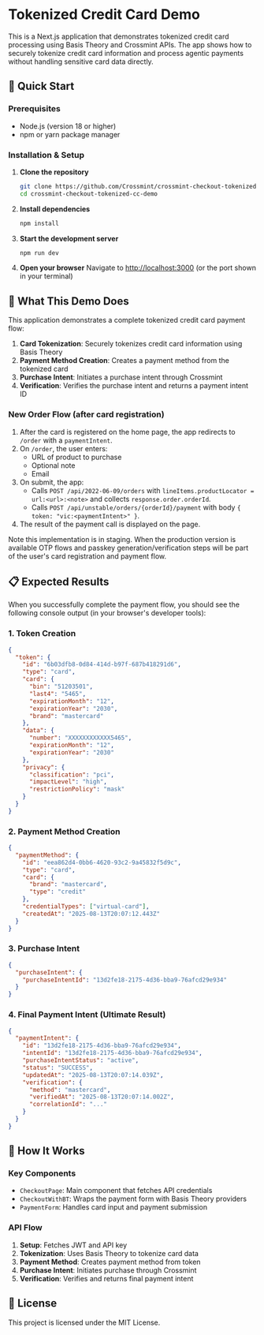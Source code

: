 # Tokenized Credit Card Demo

This is a Next.js application that demonstrates tokenized credit card processing using Basis Theory and Crossmint APIs. The app shows how to securely tokenize credit card information and process agentic payments without handling sensitive card data directly.

## 🚀 Quick Start

### Prerequisites
- Node.js (version 18 or higher)
- npm or yarn package manager

### Installation & Setup

1. **Clone the repository**
   ```bash
   git clone https://github.com/Crossmint/crossmint-checkout-tokenized-cc-demo
   cd crossmint-checkout-tokenized-cc-demo
   ```

2. **Install dependencies**
   ```bash
   npm install
   ```

3. **Start the development server**
   ```bash
   npm run dev
   ```

4. **Open your browser**
   Navigate to [http://localhost:3000](http://localhost:3000) (or the port shown in your terminal)

## 🎯 What This Demo Does

This application demonstrates a complete tokenized credit card payment flow:

1. **Card Tokenization**: Securely tokenizes credit card information using Basis Theory
2. **Payment Method Creation**: Creates a payment method from the tokenized card
3. **Purchase Intent**: Initiates a purchase intent through Crossmint
4. **Verification**: Verifies the purchase intent and returns a payment intent ID
### New Order Flow (after card registration)

1. After the card is registered on the home page, the app redirects to `/order` with a `paymentIntent`.
2. On `/order`, the user enters:
   - URL of product to purchase
   - Optional note
   - Email
3. On submit, the app:
   - Calls `POST /api/2022-06-09/orders` with `lineItems.productLocator = url:<url>:<note>` and collects `response.order.orderId`.
   - Calls `POST /api/unstable/orders/{orderId}/payment` with body `{ token: "vic:<paymentIntent>" }`.
4. The result of the payment call is displayed on the page.


Note this implementation is in staging. When the production version is available OTP flows and passkey generation/verification steps will be part of the user's card registration and payment flow.

## 📋 Expected Results

When you successfully complete the payment flow, you should see the following console output (in your browser's developer tools):

### 1. Token Creation
```json
{
  "token": {
    "id": "6b03dfb8-0d84-414d-b97f-687b418291d6",
    "type": "card",
    "card": {
      "bin": "51203501",
      "last4": "5465",
      "expirationMonth": "12",
      "expirationYear": "2030",
      "brand": "mastercard"
    },
    "data": {
      "number": "XXXXXXXXXXXX5465",
      "expirationMonth": "12",
      "expirationYear": "2030"
    },
    "privacy": {
      "classification": "pci",
      "impactLevel": "high",
      "restrictionPolicy": "mask"
    }
  }
}
```

### 2. Payment Method Creation
```json
{
  "paymentMethod": {
    "id": "eea862d4-0bb6-4620-93c2-9a45832f5d9c",
    "type": "card",
    "card": {
      "brand": "mastercard",
      "type": "credit"
    },
    "credentialTypes": ["virtual-card"],
    "createdAt": "2025-08-13T20:07:12.443Z"
  }
}
```

### 3. Purchase Intent
```json
{
  "purchaseIntent": {
    "purchaseIntentId": "13d2fe18-2175-4d36-bba9-76afcd29e934"
  }
}
```

### 4. Final Payment Intent (Ultimate Result)
```json
{
  "paymentIntent": {
    "id": "13d2fe18-2175-4d36-bba9-76afcd29e934",
    "intentId": "13d2fe18-2175-4d36-bba9-76afcd29e934",
    "purchaseIntentStatus": "active",
    "status": "SUCCESS",
    "updatedAt": "2025-08-13T20:07:14.039Z",
    "verification": {
      "method": "mastercard",
      "verifiedAt": "2025-08-13T20:07:14.002Z",
      "correlationId": "..."
    }
  }
}
```

## 🔧 How It Works

### Key Components
- `CheckoutPage`: Main component that fetches API credentials
- `CheckoutWithBT`: Wraps the payment form with Basis Theory providers
- `PaymentForm`: Handles card input and payment submission

### API Flow
1. **Setup**: Fetches JWT and API key
2. **Tokenization**: Uses Basis Theory to tokenize card data
3. **Payment Method**: Creates payment method from token
4. **Purchase Intent**: Initiates purchase through Crossmint
5. **Verification**: Verifies and returns final payment intent

## 📄 License

This project is licensed under the MIT License.
